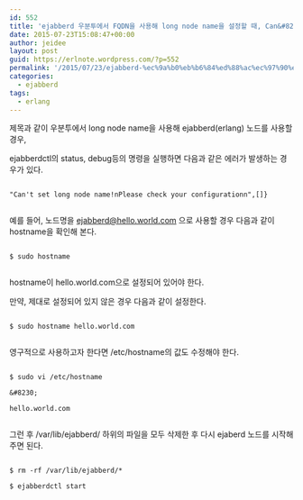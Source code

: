 ```yaml
---
id: 552
title: 'ejabberd 우분투에서 FQDN을 사용해 long node name을 설정할 때, Can&#8217;t set long node name 에러 발생하는 경우'
date: 2015-07-23T15:08:47+00:00
author: jeidee
layout: post
guid: https://erlnote.wordpress.com/?p=552
permalink: '/2015/07/23/ejabberd-%ec%9a%b0%eb%b6%84%ed%88%ac%ec%97%90%ec%84%9c-fqdn%ec%9d%84-%ec%82%ac%ec%9a%a9%ed%95%b4-long-node-name%ec%9d%84-%ec%84%a4%ec%a0%95%ed%95%a0-%eb%95%8c-cant-set-long-node-name-%ec%97%90/'
categories:
  - ejabberd
tags:
  - erlang
---
```

제목과 같이 우분투에서 long node name을 사용해 ejabberd(erlang) 노드를 사용할 경우,
  
ejabberdctl의 status, debug등의 명령을 실행하면 다음과 같은 에러가 발생하는 경우가 있다.

```
  
"Can't set long node name!nPlease check your configurationn",[]}
  
```

예를 들어, 노드명을 ejabberd@hello.world.com 으로 사용할 경우 다음과 같이 hostname을 확인해 본다.

```
  
$ sudo hostname
  
```

hostname이 hello.world.com으로 설정되어 있어야 한다.
  
만약, 제대로 설정되어 있지 않은 경우 다음과 같이 설정한다.

```
  
$ sudo hostname hello.world.com
  
```

영구적으로 사용하고자 한다면 /etc/hostname의 값도 수정해야 한다.

```
  
$ sudo vi /etc/hostname

&#8230;

hello.world.com
  
```

그런 후 /var/lib/ejabberd/ 하위의 파일을 모두 삭제한 후 다시 ejaberd 노드를 시작해 주면 된다.

```
  
$ rm -rf /var/lib/ejabberd/*
  
$ ejabberdctl start
  
```